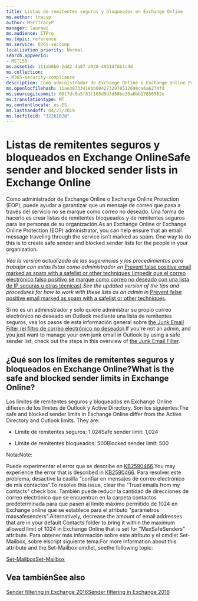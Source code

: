 ```yaml
---
title: Listas de remitentes seguros y bloqueados en Exchange Online
ms.author: tracyp
author: MSFTTracyP
manager: laurawi
ms.audience: ITPro
ms.topic: reference
ms.service: O365-seccomp
localization_priority: Normal
search.appverid:
- MET150
ms.assetid: 111ab6b0-2dd2-4a87-a928-4931df6b3c4d
ms.collection:
- M365-security-compliance
description: Como administrador de Exchange Online o Exchange Online Protection (EOP), puede ayudar a garantizar que un mensaje de correo que pasa a través del servicio no se marque como correo no deseado. Una forma de hacerlo es crear listas de remitentes bloqueados y de remitentes seguros para las personas de su organización.
ms.openlocfilehash: 11ae38733418bb0842732978512698ca6a6274fd
ms.sourcegitcommit: 0017dc6a5f81c165d9dfd88be39a6bb17856582e
ms.translationtype: MT
ms.contentlocale: es-ES
ms.lasthandoff: 04/23/2019
ms.locfileid: "32261028"
---
```

# <a name="safe-sender-and-blocked-sender-lists-in-exchange-online"></a><span data-ttu-id="f3855-104">Listas de remitentes seguros y bloqueados en Exchange Online</span><span class="sxs-lookup"><span data-stu-id="f3855-104">Safe sender and blocked sender lists in Exchange Online</span></span>

<span data-ttu-id="f3855-p102">Como administrador de Exchange Online o Exchange Online Protection (EOP), puede ayudar a garantizar que un mensaje de correo que pasa a través del servicio no se marque como correo no deseado. Una forma de hacerlo es crear listas de remitentes bloqueados y de remitentes seguros para las personas de su organización.</span><span class="sxs-lookup"><span data-stu-id="f3855-p102">As an Exchange Online or Exchange Online Protection (EOP) administrator, you can help ensure that an email message traveling through the service isn't marked as spam. One way to do this is to create safe sender and blocked sender lists for the people in your organization.</span></span> 
  
 <span data-ttu-id="f3855-107">*Vea la versión actualizada de las sugerencias y los procedimientos para trabajar con estas listas como administrador en* [Prevent false positive email marked as spam with a safelist or other techniques (Impedir que el correo electrónico falso positivo se marque como correo no deseado con una lista de IP seguras u otras técnicas)](https://go.microsoft.com/fwlink/p/?LinkID=534224).</span><span class="sxs-lookup"><span data-stu-id="f3855-107">*See the updated version of the tips and procedures for how to work with these lists as an admin in* [Prevent false positive email marked as spam with a safelist or other techniques](https://go.microsoft.com/fwlink/p/?LinkID=534224).</span></span> 
  
<span data-ttu-id="f3855-108">Si no es un administrador y solo quiere administrar su propio correo electrónico no deseado en Outlook mediante una lista de remitentes seguros, vea los pasos de esta información general sobre [the Junk Email Filter (el filtro de correo electrónico no deseado)](https://go.microsoft.com/fwlink/?LinkId=817222).</span><span class="sxs-lookup"><span data-stu-id="f3855-108">If you're not an admin, and you just want to manage your own junk email in Outlook by using a safe sender list, check out the steps in this overview of [the Junk Email Filter](https://go.microsoft.com/fwlink/?LinkId=817222).</span></span> 
  
## <a name="what-is-the-safe-and-blocked-sender-limits-in-exchange-online"></a><span data-ttu-id="f3855-109">¿Qué son los límites de remitentes seguros y bloqueados en Exchange Online?</span><span class="sxs-lookup"><span data-stu-id="f3855-109">What is the safe and blocked sender limits in Exchange Online?</span></span>

<span data-ttu-id="f3855-p103">Los límites de remitentes seguros y bloqueados en Exchange Online difieren de los límites de Outlook y Active Directory. Son los siguientes:</span><span class="sxs-lookup"><span data-stu-id="f3855-p103">The safe and blocked sender limits in Exchange Online differ from the Active Directory and Outlook limits. They are:</span></span>
  
- <span data-ttu-id="f3855-112">Límite de remitentes seguros: 1.024</span><span class="sxs-lookup"><span data-stu-id="f3855-112">Safe sender limit: 1,024</span></span>
    
- <span data-ttu-id="f3855-113">Límite de remitentes bloqueados: 500</span><span class="sxs-lookup"><span data-stu-id="f3855-113">Blocked sender limit: 500</span></span>
    
<span data-ttu-id="f3855-114">Nota:</span><span class="sxs-lookup"><span data-stu-id="f3855-114">Note:</span></span>
  
<span data-ttu-id="f3855-115">Puede experimentar el error que se describe en [KB2590466](https://support.microsoft.com/help/2590466/you-receive-the-error-junk-e-mail-validation-error-in-outlook-web-app).</span><span class="sxs-lookup"><span data-stu-id="f3855-115">You may experience the error that is described in [KB2590466](https://support.microsoft.com/help/2590466/you-receive-the-error-junk-e-mail-validation-error-in-outlook-web-app).</span></span> <span data-ttu-id="f3855-116">Para resolver este problema, desactive la casilla "confiar en mensajes de correo electrónico de mis contactos".</span><span class="sxs-lookup"><span data-stu-id="f3855-116">To resolve this issue, clear the "Trust emails from my contacts" check box.</span></span> <span data-ttu-id="f3855-117">También puede reducir la cantidad de direcciones de correo electrónico que se encuentran en la carpeta contactos predeterminada para que pasen al límite máximo permitido de 1024 en Exchange online que se establece para el atributo "parámetros maxsafesenders".</span><span class="sxs-lookup"><span data-stu-id="f3855-117">Alternatively, decrease the amount of email addresses that are in your default Contacts folder to bring it within the maximum allowed limit of 1024 in Exchange Online that is set for "MaxSafeSenders" attribute.</span></span> <span data-ttu-id="f3855-118">Para obtener más información sobre este atributo y el cmdlet Set-Mailbox, sobre elscript siguiente tema:</span><span class="sxs-lookup"><span data-stu-id="f3855-118">For more information about this attribute and the Set-Mailbox cmdlet, seethe following topic:</span></span>
  
[<span data-ttu-id="f3855-119">Set-Mailbox</span><span class="sxs-lookup"><span data-stu-id="f3855-119">Set-Mailbox</span></span>](https://docs.microsoft.com/powershell/module/exchange/mailboxes/Set-Mailbox)
  
## <a name="see-also"></a><span data-ttu-id="f3855-120">Vea también</span><span class="sxs-lookup"><span data-stu-id="f3855-120">See also</span></span>

[<span data-ttu-id="f3855-121">Sender filtering in Exchange 2016</span><span class="sxs-lookup"><span data-stu-id="f3855-121">Sender filtering in Exchange 2016</span></span>](http://technet.microsoft.com/library/b833f864-ff10-46a0-a653-28fb9ba30896.aspx)

